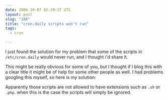 ```yaml
---
date: 2006-10-07 02:39:27 UTC
layout: post
slug: "106"
title: "cron.daily scripts won't run"
tags:
  - cron

---
```


I just found the solution for my problem that some of the scripts in
`/etc/cron.daily` would never run, and I thought i'd share it.

This might be really obvious for some of you, but I thought if I blog this with
a clear title it might be of help for some other people as well. I had problems
googling this myself, so here is my solution:

Apparently those scripts are not allowed to have extensions such as `.sh` or
`.php`. when this is the case the scripts will simply be ignored.
